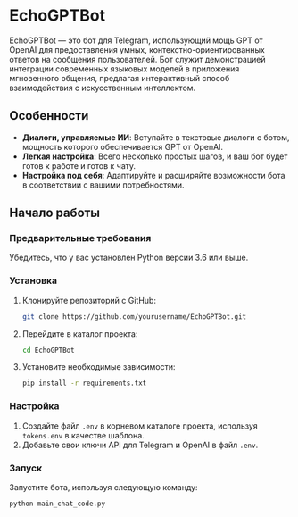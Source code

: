 # EchoGPTBot

EchoGPTBot — это бот для Telegram, использующий мощь GPT от OpenAI для предоставления умных, контекстно-ориентированных ответов на сообщения пользователей. Бот служит демонстрацией интеграции современных языковых моделей в приложения мгновенного общения, предлагая интерактивный способ взаимодействия с искусственным интеллектом.

## Особенности

- **Диалоги, управляемые ИИ**: Вступайте в текстовые диалоги с ботом, мощность которого обеспечивается GPT от OpenAI.
- **Легкая настройка**: Всего несколько простых шагов, и ваш бот будет готов к работе и готов к чату.
- **Настройка под себя**: Адаптируйте и расширяйте возможности бота в соответствии с вашими потребностями.

## Начало работы

### Предварительные требования

Убедитесь, что у вас установлен Python версии 3.6 или выше.

### Установка

1. Клонируйте репозиторий с GitHub:
   ```bash
   git clone https://github.com/yourusername/EchoGPTBot.git
   ```
2. Перейдите в каталог проекта:
   ```bash
   cd EchoGPTBot
   ```
3. Установите необходимые зависимости:
   ```bash
   pip install -r requirements.txt
   ```

### Настройка

1. Создайте файл `.env` в корневом каталоге проекта, используя `tokens.env` в качестве шаблона.
2. Добавьте свои ключи API для Telegram и OpenAI в файл `.env`.

### Запуск

Запустите бота, используя следующую команду:
```bash
python main_chat_code.py
